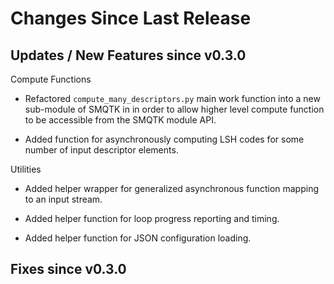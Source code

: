 Changes Since Last Release
==========================


Updates / New Features since v0.3.0
-----------------------------------

Compute Functions

  * Refactored ``compute_many_descriptors.py`` main work function into a new
    sub-module of SMQTK in in order to allow higher level compute function to
    be accessible from the SMQTK module API.

  * Added function for asynchronously computing LSH codes for some number of
    input descriptor elements.

Utilities

  * Added helper wrapper for generalized asynchronous function mapping to an
    input stream.

  * Added helper function for loop progress reporting and timing.

  * Added helper function for JSON configuration loading.


Fixes since v0.3.0
------------------
